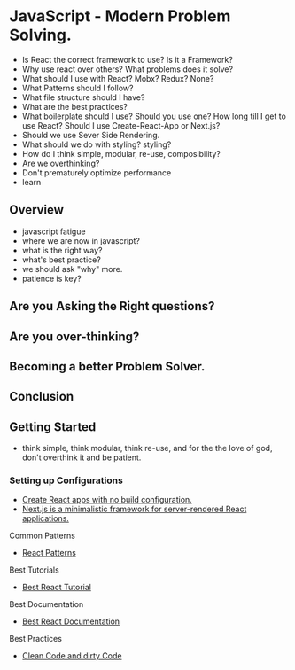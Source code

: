 # JavaScript - Modern Problem Solving.
- Is React the correct framework to use? Is it a Framework? 
- Why use react over others? What problems does it solve?
- What should I use with React? Mobx? Redux? None?
- What Patterns should I follow?
- What file structure should I have?
- What are the best practices?
- What boilerplate should I use? Should you use one? How long till I get to use React? Should I use Create-React-App or Next.js?
- Should we use Sever Side Rendering.
- What should we do with styling? styling? 
- How do I think simple, modular, re-use, composibility?
- Are we overthinking?
- Don't prematurely optimize performance
- learn 

## Overview
- javascript fatigue
- where we are now in javascript?
- what is the right way?
- what's best practice?
- we should ask "why" more.
- patience is key?

## Are you Asking the Right questions?
## Are you over-thinking?
## Becoming a better Problem Solver.
## Conclusion


## Getting Started 
* think simple, think modular, think re-use, and for the the love of god, don't overthink it and be patient.

### Setting up Configurations
* [Create React apps with no build configuration.](https://github.com/facebookincubator/create-react-app)
* [Next.js is a minimalistic framework for server-rendered React applications.](https://github.com/zeit/next.js/)

Common Patterns
* [React Patterns](https://reactjs.org/tutorial/tutorial.html)

Best Tutorials
* [Best React Tutorial](https://reactjs.org/tutorial/tutorial.html)

Best Documentation
* [Best React Documentation](https://reactjs.org/docs/)

Best Practices
* [Clean Code and dirty Code](http://americanexpress.io/clean-code-dirty-code/)
